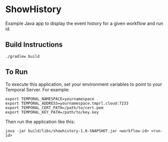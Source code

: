# ShowHistory 
Example Java app to display the event history for a given workflow and run id.

## Build Instructions
```shell
./gradlew build
```

## To Run

To execute this application, set your environment variables to point to your Temporal Server. For example:

```shell
export TEMPORAL_NAMESPACE=yournamespace
export TEMPORAL_ADDRESS=yournamespace.tmprl.cloud:7233
export TEMPORAL_CERT_PATH=/path/to/cert.pem
export TEMPORAL_KEY_PATH=/path/to/key.key
```
Then run the application like this:

```shell
java -jar build/libs/showhistory-1.0-SNAPSHOT.jar <workflow-id> <run-id>
```

